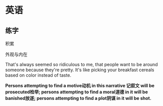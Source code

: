 # 英语

## 练字

积累

外观与内在

That's always seemed so ridiculous to me, that people want to be around someone because they're pretty. It's like picking your breakfast cereals based on color instead of taste.

**Persons attempting to find a motive动机  in this narrative 记叙文 will be prosecuted检举; persons attempting to find a moral道德 in it will be banished放逐; persons attempting to find a plot阴谋 in it will be shot.**




